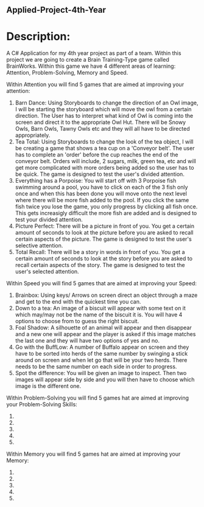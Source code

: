## Applied-Project-4th-Year

# Description:
A C# Application for my 4th year project as part of a team.
Within this project we are going to create a Brain Training-Type game called BrainWorks. Within this game we have 4 different areas of learning: Attention, Problem-Solving, Memory and Speed.

Within Attention you will find 5 games that are aimed at improving your attention:

1. Barn Dance: Using Storyboards to change the direction of an Owl image, I will be starting the storyboard which will move the owl from a certain direction. The User has to interpret what kind of Owl is coming into the screen and direct it to the appropriate Owl Hut. There will be Snowy Owls, Barn Owls, Tawny Owls etc and they will all have to be directed appropriately.
2. Tea Total: Using Storyboards to change the look of the tea object, I will be creating a game that shows a tea cup on a 'Conveyor belt'. The user has to complete an 'order' before the cup reaches the end of the conveyor belt. Orders will include, 2 sugars, milk, green tea, etc and will get more complicated with more orders being added so the user has to be quick. The game is designed to test the user's divided attention.
3. Everything has a Porpoise: You will start off with 3 Porpoise fish swimming around a pool, you have to click on each of the 3 fish only once and when this has been done you will move onto the next level where there will be more fish added to the pool. If you click the same fish twice you lose the game, you only progress by clicking all fish once. This gets increasigly difficult the more fish are added and is designed to test your divided attention.
4. Picture Perfect: There will be a picture in front of you. You get a certain amount of seconds to look at the picture before you are asked to recall certain aspects of the picture. The game is designed to test the user's selective attention.
5. Total Recall: There will be a story in words in front of you. You get a certain amount of seconds to look at the story before you are asked to recall certain aspects of the story. The game is designed to test the user's selected attention.

Within Speed you will find 5 games that are aimed at improving your Speed:

1. Brainbox: Using keys/ Arrows on screen direct an object through a maze and get to the end with the quickest time you can.
2. Down to a tea: An image of a biscuit will appear with some text on it which may/may not be the name of the biscuit it is. You will have 4 options to choose from to guess the right biscuit.
3. Foal Shadow: A silhouette of an animal will appear and then disappear and a new one will appear and the player is asked if this image matches the last one and they will have two options of yes and no.
4. Go with the BuffLow: A number of Buffalo appear on screen and they have to be sorted into herds of the same number by swinging a stick around on screen and when let go that will be your two herds. There needs to be the same number on each side in order to progress.
5. Spot the difference: You will be given an image to inspect. Then two images will appear side by side and you will then have to choose which image is the different one.

Within Problem-Solving you will find 5 games hat are aimed at improving your Problem-Solving Skills:

1.
2.
3.
4.
5.

Within Memory you will find 5 games hat are aimed at improving your Memory:

1.
2.
3.
4.
5.
